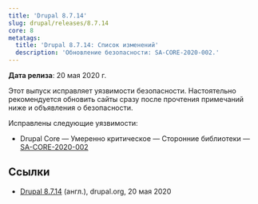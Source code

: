 ```yaml
---
title: 'Drupal 8.7.14'
slug: drupal/releases/8.7.14
core: 8
metatags:
  title: 'Drupal 8.7.14: Список изменений'
  description: 'Обновление безопасности: SA-CORE-2020-002.'
---
```


**Дата релиза**: 20 мая 2020 г.

Этот выпуск исправляет уязвимости безопасности. Настоятельно рекомендуется обновить сайты сразу после прочтения примечаний ниже и объявления о безопасности.

Исправлены следующие уязвимости:

- Drupal Core — Умеренно критическое — Сторонние библиотеки — [SA-CORE-2020-002](../../../../security/sa-core/2020-002/index.md)

## Ссылки

- [Drupal 8.7.14](https://www.drupal.org/project/drupal/releases/8.7.14) (англ.), drupal.org, 20 мая 2020